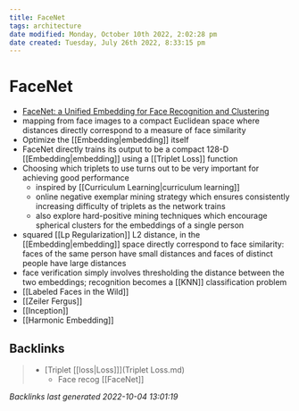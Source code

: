 ```yaml
---
title: FaceNet
tags: architecture
date modified: Monday, October 10th 2022, 2:02:28 pm
date created: Tuesday, July 26th 2022, 8:33:15 pm
---
```


# FaceNet
- [FaceNet: a Unified Embedding for Face Recognition and Clustering](https://arxiv.org/abs/1503.03832)
- mapping from face images to a compact Euclidean space where distances directly correspond to a measure of face similarity
- Optimize the [[Embedding|embedding]] itself
- FaceNet directly trains its output to be a compact 128-D [[Embedding|embedding]] using a [[Triplet Loss]] function
- Choosing which triplets to use turns out to be very important for achieving good performance
	- inspired by [[Curriculum Learning|curriculum learning]]
	- online negative exemplar mining strategy which ensures consistently increasing difficulty of triplets as the network trains
	- also explore hard-positive mining techniques which encourage spherical clusters for the embeddings of a single person
- squared [[Lp Regularization]] L2 distance, in the [[Embedding|embedding]] space directly correspond to face similarity: faces of the same person have small distances and faces of distinct people have large distances
- face verification simply involves thresholding the distance between the two embeddings; recognition becomes a [[KNN]] classification problem
- [[Labeled Faces in the Wild]]
- [[Zeiler Fergus]]
- [[Inception]]
- [[Harmonic Embedding]]

## Backlinks
> - [Triplet [[loss|Loss]]](Triplet Loss.md)
>   - Face recog [[FaceNet]]

_Backlinks last generated 2022-10-04 13:01:19_
